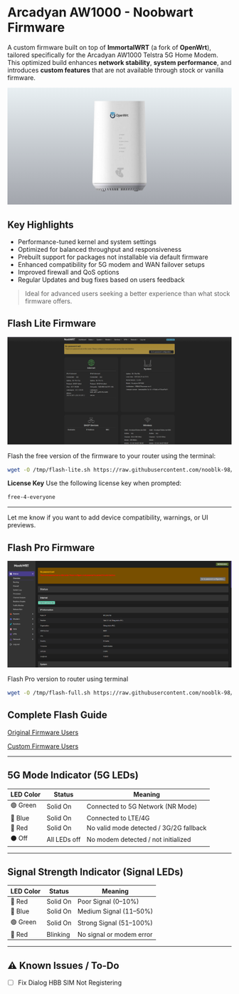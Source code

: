 # Arcadyan AW1000 - Noobwart Firmware

A custom firmware built on top of **ImmortalWRT** (a fork of **OpenWrt**), tailored specifically for the Arcadyan AW1000 Telstra 5G Home Modem. This optimized build enhances **network stability**, **system performance**, and introduces **custom features** that are not available through stock or vanilla firmware.

![Sitemap Uploader Screenshot](/images/main.png)

## Key Highlights

* Performance-tuned kernel and system settings
* Optimized for balanced throughput and responsiveness
* Prebuilt support for packages not installable via default firmware
* Enhanced compatibility for 5G modem and WAN failover setups
* Improved firewall and QoS options
* Regular Updates and bug fixes based on users feedback

> Ideal for advanced users seeking a better experience than what stock firmware offers.

## Flash Lite Firmware

![Sitemap Uploader Screenshot](/images/lite-dash.png)

Flash the free version of the firmware to your router using the terminal:

```bash
wget -O /tmp/flash-lite.sh https://raw.githubusercontent.com/nooblk-98/arcadyan-aw1000-mod-firmware/refs/heads/main/flash/flash-lite.sh && chmod +x /tmp/flash-lite.sh && sh /tmp/flash-lite.sh
```

**License Key**
Use the following license key when prompted:

```bash
free-4-everyone
```

---

Let me know if you want to add device compatibility, warnings, or UI previews.


## Flash Pro Firmware

![Sitemap Uploader Screenshot](/images/full-dash.png)

Flash Pro version to router using terminal 

```bash
wget -O /tmp/flash-full.sh https://raw.githubusercontent.com/nooblk-98/arcadyan-aw1000-mod-firmware/refs/heads/main/flash/flash-full.sh && chmod +x /tmp/flash-full.sh && sh /tmp/flash-full.sh

```

## Complete Flash Guide

[Original Firmware Users](./guide/o-firmware.md) 

[Custom Firmware Users](./guide/m-firmware.md) 
    
---

## **5G Mode Indicator (5G LEDs)**

| LED Color | Status       | Meaning                                 |
| --------- | ------------ | --------------------------------------- |
| 🟢 Green  | Solid On     | Connected to 5G Network (NR Mode)       |
| 🔵 Blue   | Solid On     | Connected to LTE/4G                     |
| 🔴 Red    | Solid On     | No valid mode detected / 3G/2G fallback |
| ⚫ Off     | All LEDs off | No modem detected / not initialized     |

---


## **Signal Strength Indicator (Signal LEDs)**

| LED Color | Status   | Meaning                  |
| --------- | -------- | ------------------------ |
| 🔴 Red    | Solid On | Poor Signal (0–10%)      |
| 🔵 Blue   | Solid On | Medium Signal (11–50%)   |
| 🟢 Green  | Solid On | Strong Signal (51–100%)  |
| 🔴 Red    | Blinking | No signal or modem error |

---

## ⚠️ Known Issues / To-Do

  * [ ] Fix Dialog HBB SIM Not Registering


